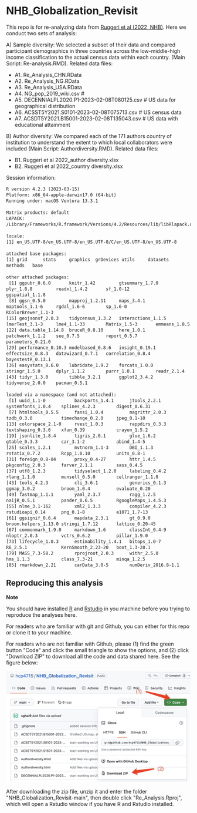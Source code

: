 # NHB_Globalization_Revisit

This repo is for re-analyzing data from [Ruggeri et al (2022, NHB)](https://www.nature.com/articles/s41562-022-01392-w). Here we conduct two sets of analysis:

A)  Sample diversity: We selected a subset of their data and compared participant demographics in three countries across the low-middle-high income classification to the actual census data within each country. (Main Script: Re-analysis.RMD). Related data files:

-   A1. Re_Analysis_CHN.RData
-   A2. Re_Analysis_NG.RData
-   A3. Re_Analysis_USA.RData
-   A4. NG_pop_2019_wiki.csv \#
-   A5. DECENNIALPL2020.P1-2023-02-08T080125.csv \# US data for geographical distribution
-   A6. ACSST5Y2021.S0101-2023-02-08T075713.csv \# US census data
-   A7. ACSDT5Y2021.B15001-2023-02-08T135043.csv \# US data with educational attainment

B)  Author diversity: We compared each of the 171 authors country of institution to understand the extent to which local collaborators were included (Main Script: Authordiversity.RMD). Related data files:

-   B1. Ruggeri et al 2022_author diversity.xlsx
-   B2. Ruggeri et al 2022_country diversity.xlsx

Session information:

```         
R version 4.2.3 (2023-03-15)
Platform: x86_64-apple-darwin17.0 (64-bit)
Running under: macOS Ventura 13.3.1

Matrix products: default
LAPACK: /Library/Frameworks/R.framework/Versions/4.2/Resources/lib/libRlapack.dylib

locale:
[1] en_US.UTF-8/en_US.UTF-8/en_US.UTF-8/C/en_US.UTF-8/en_US.UTF-8

attached base packages:
[1] grid      stats     graphics  grDevices utils     datasets  methods   base     

other attached packages:
 [1] ggpubr_0.6.0       knitr_1.42         gtsummary_1.7.0    plyr_1.8.8         readxl_1.4.2       sf_1.0-12          ggspatial_1.1.8   
 [8] ggsn_0.5.0         mapproj_1.2.11     maps_3.4.1         maptools_1.1-6     rgdal_1.6-6        sp_1.6-0           RColorBrewer_1.1-3
[15] geojsonsf_2.0.3    tidycensus_1.3.2   interactions_1.1.5 lmerTest_3.1-3     lme4_1.1-33        Matrix_1.5-3       emmeans_1.8.5     
[22] data.table_1.14.8  bruceR_0.8.10      here_1.0.1         patchwork_1.1.2    see_0.7.5          report_0.5.7       parameters_0.21.0 
[29] performance_0.10.3 modelbased_0.8.6   insight_0.19.1     effectsize_0.8.3   datawizard_0.7.1   correlation_0.8.4  bayestestR_0.13.1 
[36] easystats_0.6.0    lubridate_1.9.2    forcats_1.0.0      stringr_1.5.0      dplyr_1.1.2        purrr_1.0.1        readr_2.1.4       
[43] tidyr_1.3.0        tibble_3.2.1       ggplot2_3.4.2      tidyverse_2.0.0    pacman_0.5.1      

loaded via a namespace (and not attached):
 [1] uuid_1.1-0           backports_1.4.1      jtools_2.2.1         systemfonts_1.0.4    splines_4.2.3        digest_0.6.31       
 [7] htmltools_0.5.5      fansi_1.0.4          magrittr_2.0.3       tzdb_0.3.0           timechange_0.2.0     jpeg_0.1-10         
[13] colorspace_2.1-0     rvest_1.0.3          rappdirs_0.3.3       textshaping_0.3.6    xfun_0.39            crayon_1.5.2        
[19] jsonlite_1.8.4       tigris_2.0.1         glue_1.6.2           gtable_0.3.3         car_3.1-2            abind_1.4-5         
[25] scales_1.2.1         mvtnorm_1.1-3        DBI_1.1.3            rstatix_0.7.2        Rcpp_1.0.10          units_0.8-1         
[31] foreign_0.8-84       proxy_0.4-27         httr_1.4.5           pkgconfig_2.0.3      farver_2.1.1         sass_0.4.5          
[37] utf8_1.2.3           tidyselect_1.2.0     labeling_0.4.2       rlang_1.1.0          munsell_0.5.0        cellranger_1.1.0    
[43] tools_4.2.3          cli_3.6.1            generics_0.1.3       ggmap_3.0.2          broom_1.0.4          evaluate_0.20       
[49] fastmap_1.1.1        yaml_2.3.7           ragg_1.2.5           naijR_0.5.1          pander_0.6.5         RgoogleMaps_1.4.5.3 
[55] nlme_3.1-162         xml2_1.3.3           compiler_4.2.3       rstudioapi_0.14      png_0.1-8            e1071_1.7-13        
[61] ggsignif_0.6.4       mapdata_2.3.1        gt_0.9.0             broom.helpers_1.13.0 stringi_1.7.12       lattice_0.20-45     
[67] commonmark_1.9.0     markdown_1.6         classInt_0.4-9       nloptr_2.0.3         vctrs_0.6.2          pillar_1.9.0        
[73] lifecycle_1.0.3      estimability_1.4.1   bitops_1.0-7         R6_2.5.1             KernSmooth_2.23-20   boot_1.3-28.1       
[79] MASS_7.3-58.2        rprojroot_2.0.3      withr_2.5.0          hms_1.1.3            class_7.3-21         minqa_1.2.5         
[85] rmarkdown_2.21       carData_3.0-5        numDeriv_2016.8-1.1 
```

## Reproducing this analysis

**Note**

You should have installed [R](https://cran.r-project.org/) and [Rstudio](https://posit.co/downloads/) in you machine before you trying to reproduce the analyses here.

For readers who are familiar with git and Github, you can either for this repo or clone it to your machine.

For readers who are not familiar with Github, please (1) find the green button "Code" and click the small triangle to show the options, and (2) click "Download ZIP" to download all the code and data shared here. See the figure below:

![](./instruction_fig1.jpg)

After downloading the zip file, unzip it and enter the folder "NHB_Globalization_Revisit-main", then double click "Re_Analysis.Rproj", which will open a Rstudio window if you have R and Rstudio installed.
